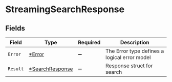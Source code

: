 # StreamingSearchResponse


## Fields

| Field                                                    | Type                                                     | Required                                                 | Description                                              |
| -------------------------------------------------------- | -------------------------------------------------------- | -------------------------------------------------------- | -------------------------------------------------------- |
| `Error`                                                  | [*Error](../../models/shared/error.md)                   | :heavy_minus_sign:                                       | The Error type defines a logical error model             |
| `Result`                                                 | [*SearchResponse](../../models/shared/searchresponse.md) | :heavy_minus_sign:                                       | Response struct for search                               |